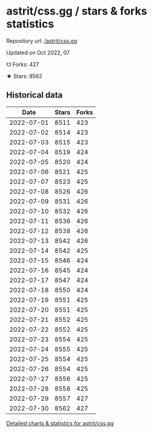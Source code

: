 # astrit/css.gg / stars & forks statistics

Repository url: [/astrit/css.gg](https://github.com/astrit/css.gg)

Updated on Oct 2022, 07

☋ Forks: 427

★ Stars: 8562

## Historical data
| Date | Stars | Forks |
|------|-------|-------|
| 2022-07-01 | 8511 | 423 | 
| 2022-07-02 | 8514 | 423 | 
| 2022-07-03 | 8515 | 423 | 
| 2022-07-04 | 8519 | 424 | 
| 2022-07-05 | 8520 | 424 | 
| 2022-07-06 | 8521 | 425 | 
| 2022-07-07 | 8523 | 425 | 
| 2022-07-08 | 8526 | 426 | 
| 2022-07-09 | 8531 | 426 | 
| 2022-07-10 | 8532 | 426 | 
| 2022-07-11 | 8536 | 426 | 
| 2022-07-12 | 8538 | 426 | 
| 2022-07-13 | 8542 | 426 | 
| 2022-07-14 | 8542 | 425 | 
| 2022-07-15 | 8546 | 424 | 
| 2022-07-16 | 8545 | 424 | 
| 2022-07-17 | 8547 | 424 | 
| 2022-07-18 | 8550 | 424 | 
| 2022-07-19 | 8551 | 425 | 
| 2022-07-20 | 8551 | 425 | 
| 2022-07-21 | 8552 | 425 | 
| 2022-07-22 | 8552 | 425 | 
| 2022-07-23 | 8554 | 425 | 
| 2022-07-24 | 8555 | 425 | 
| 2022-07-25 | 8554 | 425 | 
| 2022-07-26 | 8554 | 425 | 
| 2022-07-27 | 8556 | 425 | 
| 2022-07-28 | 8558 | 425 | 
| 2022-07-29 | 8557 | 427 | 
| 2022-07-30 | 8562 | 427 | 


[Detailed charts & statistics for astrit/css.gg](https://reviewgithub.com/rep/astrit/css.gg)
